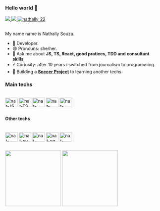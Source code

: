 ### Hello world 👋

<div>
  <a href="mailto:nathallyccd@gmail.com">
    <img src="https://img.shields.io/badge/-Gmail-%23333?style=for-the-badge&logo=gmail&logoColor=red" target="_blank">
  </a>
  <a href="https://www.linkedin.com/in/nathsouza/" target="blank">
    <img src="https://img.shields.io/badge/-LinkedIn-%230077B5?style=for-the-badge&logo=linkedin&logoColor=white" target="_blank">
  </a>
  <a href="https://twitter.com/nathally_22" target="blank">
    <img src="https://img.shields.io/twitter/follow/nathally_22?logo=twitter&style=for-the-badge" alt="nathally_22" />
  </a>
</div>

##

My name name is Nathally Souza.

- 🌱 Developer.
- 😄 Pronouns: she/her.
- 💬 Ask me about **JS, TS, React, good pratices, TDD and consultant skills**
- ⚡ Curiosity: after 10 years i switched from journalism to programming.
- 🔧 Building a **[Soccer Project](https://github.com/Soccer-Project)** to learning another techs

### Main techs
<div style="display: inline_block"><br>
  <img align="center" alt="nat-JS" height="30" width="40" src="https://cdn.jsdelivr.net/gh/devicons/devicon/icons/javascript/javascript-original.svg">
  <img align="center" alt="nat-TS" height="30" width="40" src="https://cdn.jsdelivr.net/gh/devicons/devicon/icons/typescript/typescript-original.svg">
  <img align="center" alt="nat-react" height="30" width="40" src="https://cdn.jsdelivr.net/gh/devicons/devicon/icons/react/react-original.svg">
  <img align="center" alt="nat-Node" height="30" width="40" src="https://cdn.jsdelivr.net/gh/devicons/devicon/icons/nodejs/nodejs-original.svg">
  <img align="center" alt="nat-mySQL" height="30" width="40" src="https://cdn.jsdelivr.net/gh/devicons/devicon/icons/mysql/mysql-original-wordmark.svg">
</div>

##

#### Other techs
<div style="display: inline_block"><br>
  <img align="center" alt="nat-php" height="30" width="40" src="https://cdn.jsdelivr.net/gh/devicons/devicon/icons/php/php-plain.svg">
  <img align="center" alt="nat-py" height="30" width="40" src="https://cdn.jsdelivr.net/gh/devicons/devicon/icons/python/python-original.svg">
  <img align="center" alt="nat-java" height="30" width="40" src="https://cdn.jsdelivr.net/gh/devicons/devicon/icons/java/java-original.svg">
  <img align="center" alt="nat-pg" height="30" width="40" src="https://cdn.jsdelivr.net/gh/devicons/devicon/icons/postgresql/postgresql-original.svg">
  <img align="center" alt="nat-mongo" height="30" width="40" src="https://cdn.jsdelivr.net/gh/devicons/devicon/icons/mongodb/mongodb-original.svg">
</div>

##

<div>
  <img height="180em" src="https://github-readme-stats.vercel.app/api?username=nathyts&show_icons=true&theme=radical">
  <img height="180em" src="https://github-readme-stats.vercel.app/api/top-langs/?username=nathyts&layout=compact&theme=radical">
</div>

<!--
**nathyts/nathyts** is a ✨ _special_ ✨ repository because its `README.md` (this file) appears on your GitHub profile.


-->
